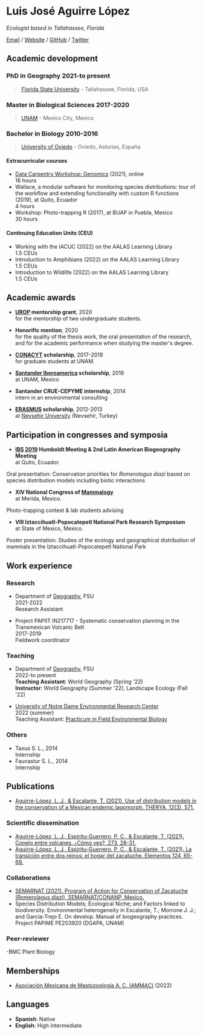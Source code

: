 
# Luis José Aguirre López

_Ecologist based in Tallahassee, Florida_ <br>

[Email](mailto:laguirrelopez@fsu.edu) / [Website](https://aguirrelopez.com)  / [GitHub](https://github.com/luisaguirrelopez/) / [Twitter](https://twitter.com/aguirrelopezLJ/) 

## Academic development <br>

### PhD in Geography 2021-to present <br>
> [Florida State University](https://www.fsu.edu/) - Tallahassee, Florida, USA

### Master in Biological Sciences 2017-2020 <br>
>[UNAM](https://www.unam.mx/) - Mexico City, Mexico

### Bachelor in Biology 2010-2016 <br>
>[University of Oviedo](https://www.uniovi.es/) - Oviedo, Asturias, España

#### Extracurricular courses
- [Data Carpentry Workshop: Genomics](https://annajiat.github.io/2021-06-28-fsu-online/) (2021), online<br>
16 hours
- Wallace, a modular software for monitoring species distributions: tour of the workflow and extending functionality with custom R functions (2019), at Quito, Ecuador<br>
4 hours
- Workshop: Photo-trapping R (2017), at BUAP in Puebla, Mexico<br>
30 hours

#### Continuing Education Units (CEU) 
- Working with the IACUC (2022) on the AALAS Learning Library<br>
1.5 CEUs
- Introduction to Amphibians (2022) on the AALAS Learning Library<br>
1.5 CEUs
- Introduction to Wildlife (2022) on the AALAS Learning Library<br>
1.5 CEUs

## Academic awards <br>

- **[UROP](https://cre.fsu.edu/undergradresearch/urop) mentorship grant**, 2020 <br>
for the mentorship of two undergraduate students.

- **Honorific mention**, 2020 <br>
for the quality of the thesis work, the oral presentation of the research, and for the academic performance when studying the master's degree.

- **[CONACYT](https://conacyt.mx/) scholarship**, 2017-2019 <br>
for graduate students at UNAM.

- **[Santander Iberoamerica](https://app.becas-santander.com/es/program) scholarship**, 2016 <br>
at UNAM, Mexico

- **Santander CRUE-CEPYME internship**, 2014 <br>
intern in an environmental consulting

- **[ERASMUS](https://erasmus-plus.ec.europa.eu/) scholarship**, 2012-2013 <br>
at [Nevsehir University](https://www.nevsehir.edu.tr/en) (Nevsehir, Turkey)

## Participation in congresses and symposia <br>

- **[IBS](https://www.biogeography.org/) [2019](https://www.biogeography.org/meetings/ecuador-2019/) Humboldt Meeting & 2nd Latin American Biogeography Meeting** <br>
at Quito, Ecuador.

Oral presentation: Conservation priorities for _Romerolagus diazi_ based on species distribution models including biotic interactions

- **XIV National Congress of [Mammalogy](http://www.mastozoologiamexicana.com/)** <br>
at Merida, Mexico.

Photo-trapping contest & lab students advising 

- **VIII Iztaccihuatl-Popocatepetl National Park Research Symposium** <br>
at State of Mexico, Mexico.

Poster presentation: Studies of the ecology and geographical distribution of mammals in the Iztaccihuatl-Popocatepetl National Park

## Work experience <br>
### Research
- Department of [Geography](https://geography.fsu.edu/), FSU<br>
2021-2022<br>
Research Assistant

- Project PAPIIT IN217717 - Systematic conservation planning in the Transmexican Volcanic Belt<br>
2017-2019<br>
Fieldwork coordinator

### Teaching
- Department of [Geography](https://geography.fsu.edu/), FSU<br>
2022-to present<br>
**Teaching Assistant**: World Geography (Spring '22)<br>
**Instructor**: World Geography (Summer '22), Landscape Ecology (Fall '22)

- [University of Notre Dame Environmental Research Center](https://underc.nd.edu/underc-east/)<br>
2022 (summer)<br>
Teaching Assistant: [Practicum in Field Environmental Biology](https://underc.nd.edu/education/)

### Others
- Taxus S. L., 2014<br>
Internship
- Faunastur S. L., 2014<br>
Internship

## Publications <br>

- [Aguirre-López, L. J., & Escalante, T. (2021). Use of distribution models in the conservation of a Mexican endemic lagomorph. THERYA, 12(3), 571.](http://www.revistas-conacyt.unam.mx/therya/index.php/THERYA/article/view/1088)

### Scientific dissemination <br>
- [Aguirre-López, L. J., Espiritu-Guerrero, P. C., & Escalante, T. (2021). Conejo entre volcanes. ¿Cómo ves?, 273, 28-31.](http://www.comoves.unam.mx/numeros/indice/273)
- [Aguirre-López, L. J., Espiritu-Guerrero, P. C., & Escalante, T. (2021). La transición entre dos reinos: el hogar del zacatuche. Elementos 124, 65-69.](https://elementos.buap.mx/post.php?id=659)

### Collaborations<br>
- [SEMARNAT (2021). Program of Action for Conservation of Zacatuche (Romerolagus diazi), SEMARNAT/CONANP, Mexico.](https://www.gob.mx/conanp/documentos/programa-de-accion-para-la-conservacion-de-la-especie-pace-zacatuche-romerolagus-diazi-actualizado)
- Species Distribution Models; Ecological Niche; and Factors linked to biodiversity. Environmental heterogeneity in Escalante, T.; Morrone J. J.; and García-Trejo E. On develop. Manual of biogeography practices. Project PAPIME PE203920 (DGAPA, UNAM)

### Peer-reviewer<br> 
-BMC Plant Biology

## Memberships<br>
- [Asociación Mexicana de Mastozoología A. C. (AMMAC)](http://www.mastozoologiamexicana.com/) (2022)

## Languages <br>
- **Spanish**: Native
- **English**: High Intermediate

